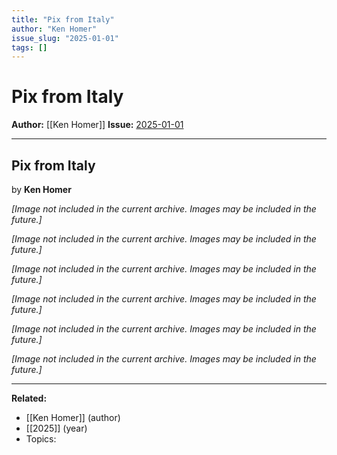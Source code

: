 ```yaml
---
title: "Pix from Italy"
author: "Ken Homer"
issue_slug: "2025-01-01"
tags: []
---
```


# Pix from Italy

**Author:** [[Ken Homer]]
**Issue:** [2025-01-01](https://plex.collectivesensecommons.org/2025-01-01/)

---

## Pix from Italy
by **Ken Homer**

*[Image not included in the current archive. Images may be included in the future.]*

*[Image not included in the current archive. Images may be included in the future.]*

*[Image not included in the current archive. Images may be included in the future.]*

*[Image not included in the current archive. Images may be included in the future.]*

*[Image not included in the current archive. Images may be included in the future.]*

*[Image not included in the current archive. Images may be included in the future.]*

---

**Related:**
- [[Ken Homer]] (author)
- [[2025]] (year)
- Topics: 

